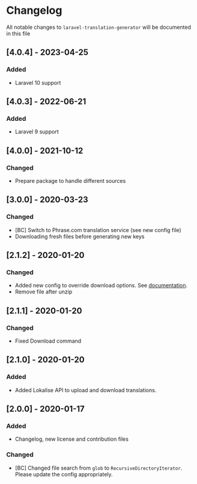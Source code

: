 # Changelog

All notable changes to `laravel-translation-generator` will be documented in this file

## [4.0.4] - 2023-04-25
### Added
- Laravel 10 support

## [4.0.3] - 2022-06-21
### Added
- Laravel 9 support

## [4.0.0] - 2021-10-12
### Changed
- Prepare package to handle different sources

## [3.0.0] - 2020-03-23
### Changed
- [BC] Switch to Phrase.com translation service (see new config file)
- Downloading fresh files before generating new keys

## [2.1.2] - 2020-01-20
### Changed
- Added new config to override download options. See [documentation](https://lokalise.com/api2docs/curl/#transition-download-files-post).
- Remove file after unzip

## [2.1.1] - 2020-01-20
### Changed
- Fixed Download command

## [2.1.0] - 2020-01-20
### Added
- Added Lokalise API to upload and download translations.

## [2.0.0] - 2020-01-17
### Added
- Changelog, new license and contribution files
### Changed
- [BC] Changed file search from `glob` to `RecursiveDirectoryIterator`. Please update the config appropriately.
